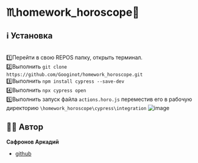 # ♏homework_horoscope🐀

## ℹ️ Установка
<br/> 1️⃣Перейти в свою REPOS папку, открыть терминал.
<br/> 2️⃣Выполнить `git clone https://github.com/Googinot/homework_horoscope.git`
<br/> 3️⃣Выполнить `npm install cypress --save-dev`
<br/> 4️⃣Выполнить `npx cypress open`
<br/> 5️⃣Выполнить запуск файла `actions.horo.js` переместив его в рабочую директорию `\homework_horoscope\cypress\integration`
![image](https://user-images.githubusercontent.com/93269843/153935996-03895c30-36a9-4067-a145-f25b7067c9e2.png)
## 👨🏻 Автор
**Сафронов Аркадий**
* [github](https://github.com/Googinot)
